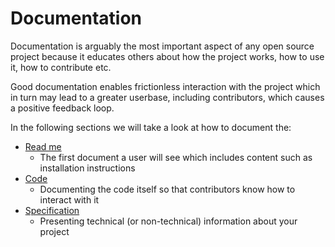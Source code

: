 # Documentation

Documentation is arguably the most important aspect of any open source project because it educates others about how the project works, how to use it, how to contribute etc.

Good documentation enables frictionless interaction with the project which in turn may lead to a greater userbase, including contributors, which causes a positive feedback loop.

In the following sections we will take a look at how to document the:

- [Read me](read-me.md)
  - The first document a user will see which includes content such as installation instructions
- [Code](./code/index.md)
  - Documenting the code itself so that contributors know how to interact with it
- [Specification](specification.md)
  - Presenting technical (or non-technical) information about your project
